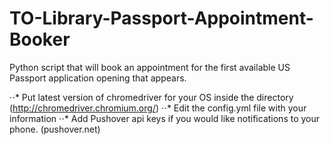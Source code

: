 # TO-Library-Passport-Appointment-Booker
Python script that will book an appointment for the first available US Passport application opening that appears.

⋅⋅* Put latest version of chromedriver for your OS inside the directory (http://chromedriver.chromium.org/)
⋅⋅* Edit the config.yml file with your information
⋅⋅* Add Pushover api keys if you would like notifications to your phone. (pushover.net)
